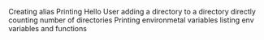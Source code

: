 Creating alias
Printing Hello User
adding a directory to a directory directly
counting number of directories
Printing environmetal variables
listing env variables and functions
